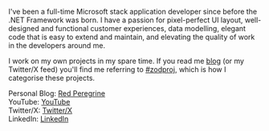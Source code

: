 I've been a full-time Microsoft stack application developer since before the .NET Framework was born.
I have a passion for pixel-perfect UI layout, well-designed and functional customer experiences, data modelling, elegant code that is easy to extend and maintain, and elevating the quality of work in the developers around me.

I work on my own projects in my spare time.  If you read me [blog](https://www.redperegrine.net/) (or my Twitter/X feed) you'll find me
referring to [#zodproj](https://twitter.com/hashtag/zodproj?src=hashtag_click), which is how I categorise
these projects.

Personal Blog: [Red Peregrine](https://www.redperegrine.net/)  
YouTube: [YouTube](https://www.linkedin.com/in/carlscarlett/)  
Twitter/X: [Twitter/X](https://twitter.com/ZodmanPerth)  
LinkedIn: [LinkedIn](https://www.linkedin.com/in/carlscarlett/)  

<!--
TODO: 
* Deploy a private stats repo so I can display the below details and include my private repos
-->
<!--[![GitHub stats](https://github-readme-stats.vercel.app/api?username=ZodmanPerth)](https://github.com/ZodmanPerth/github-readme-stats)-->

<!--![Top Langs](https://github-readme-stats.vercel.app/api/top-langs/?username=ZodmanPerth&layout=compact)-->

<!--
**ZodmanPerth/ZodmanPerth** is a ✨ _special_ ✨ repository because its `README.md` (this file) appears on your GitHub profile.

Here are some ideas to get you started:

- 🔭 I’m currently working on ...
- 🌱 I’m currently learning ...
- 👯 I’m looking to collaborate on ...
- 🤔 I’m looking for help with ...
- 💬 Ask me about ...
- 📫 How to reach me: ...
- 😄 Pronouns: ...
- ⚡ Fun fact: ...
-->
